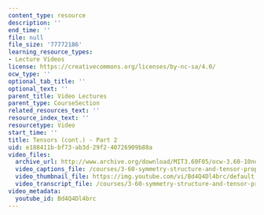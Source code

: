```yaml
---
content_type: resource
description: ''
end_time: ''
file: null
file_size: '77772186'
learning_resource_types:
- Lecture Videos
license: https://creativecommons.org/licenses/by-nc-sa/4.0/
ocw_type: ''
optional_tab_title: ''
optional_text: ''
parent_title: Video Lectures
parent_type: CourseSection
related_resources_text: ''
resource_index_text: ''
resourcetype: Video
start_time: ''
title: Tensors (cont.) - Part 2
uid: e188411b-bf73-ab3d-29f2-40726909b88a
video_files:
  archive_url: http://www.archive.org/download/MIT3.60F05/ocw-3.60-10nov2005-pt2-220k.mp4
  video_captions_file: /courses/3-60-symmetry-structure-and-tensor-properties-of-materials-fall-2005/ff8e680a66fb5c349de34c33df582d35_Bd4Q4Dl4brc.vtt
  video_thumbnail_file: https://img.youtube.com/vi/Bd4Q4Dl4brc/default.jpg
  video_transcript_file: /courses/3-60-symmetry-structure-and-tensor-properties-of-materials-fall-2005/65d18e93b01487729b8afbd804439c71_Bd4Q4Dl4brc.pdf
video_metadata:
  youtube_id: Bd4Q4Dl4brc
---
```

